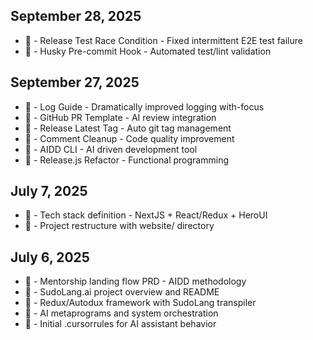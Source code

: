 ## September 28, 2025

- 🐛 - Release Test Race Condition - Fixed intermittent E2E test failure
- 🔧 - Husky Pre-commit Hook - Automated test/lint validation

## September 27, 2025

- 📝 - Log Guide - Dramatically improved logging with-focus
- 🚀 - GitHub PR Template - AI review integration
- 🔧 - Release Latest Tag - Auto git tag management
- 🧹 - Comment Cleanup - Code quality improvement
- 🚀 - AIDD CLI - AI driven development tool
- 🔄 - Release.js Refactor - Functional programming

## July 7, 2025

- 📝 - Tech stack definition - NextJS + React/Redux + HeroUI
- 🔄 - Project restructure with website/ directory

## July 6, 2025

- 📝 - Mentorship landing flow PRD - AIDD methodology
- 🚀 - SudoLang.ai project overview and README
- 🚀 - Redux/Autodux framework with SudoLang transpiler
- 📝 - AI metaprograms and system orchestration
- 🔧 - Initial .cursorrules for AI assistant behavior
